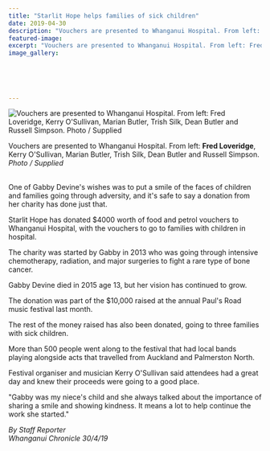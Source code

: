 ```yaml
---
title: "Starlit Hope helps families of sick children"
date: 2019-04-30
description: "Vouchers are presented to Whanganui Hospital. From left: Fred Loveridge, Kerry O'Sullivan, Marian Butler..."
featured-image: 
excerpt: "Vouchers are presented to Whanganui Hospital. From left: Fred Loveridge, Kerry O'Sullivan, Marian Butler, Trish Silk, Dean Butler and Russell Simpson."
image_gallery:
	
	
	
	
	
---
```


<p><img src="https://www.nzherald.co.nz/resizer/ZegVaDT7kYeq5xpzSnPWoTp0Kl8=/620x349/smart/filters:quality(70)/arc-anglerfish-syd-prod-nzme.s3.amazonaws.com/public/NZCFSCIA5JBP5HUOIGCJBHS5EI.jpg" alt="Vouchers are presented to Whanganui Hospital. From left: Fred Loveridge, Kerry O'Sullivan, Marian Butler, Trish Silk, Dean Butler and Russell Simpson. Photo / Supplied" /></p>
<p>Vouchers are presented to Whanganui Hospital. From left: <strong>Fred Loveridge</strong>, Kerry O'Sullivan, Marian Butler, Trish Silk, Dean Butler and Russell Simpson.&nbsp;<br /><em>Photo / Supplied</em></p>
<p class="element element-paragraph "><br />One of Gabby Devine's wishes was to put a smile of the faces of children and families going through adversity, and it's safe to say a donation from her charity has done just that.</p>
<p class="element element-paragraph ">Starlit Hope has donated $4000 worth of food and petrol vouchers to Whanganui Hospital, with the vouchers to go to families with children in hospital.</p>
<p class="element element-paragraph ">The charity was started by Gabby in 2013 who was going through intensive chemotherapy, radiation, and major surgeries to fight a rare type of bone cancer.</p>
<p class="element element-paragraph ">Gabby Devine died in 2015 age 13, but her vision has continued to grow.</p>
<p class="element element-paragraph ">The donation was part of the $10,000 raised at the annual Paul's Road music festival last month.</p>
<p class="element element-paragraph ">The rest of the money raised has also been donated, going to three families with sick children.</p>
<p class="element element-paragraph ">More than 500 people went along to the festival that had local bands playing alongside acts that travelled from Auckland and Palmerston North.</p>
<p class="element element-paragraph ">Festival organiser and musician Kerry O'Sullivan said attendees had a great day and knew their proceeds were going to a good place.</p>
<p class="element element-paragraph ">"Gabby was my niece's child and she always talked about the importance of sharing a smile and showing kindness. It means a lot to help continue the work she started."</p>
<p class="element element-paragraph "><em>By Staff Reporter</em><br /><em>Whanganui Chronicle 30/4/19</em></p>

